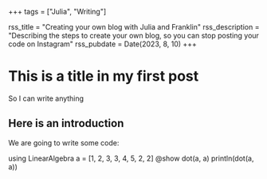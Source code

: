 +++
tags = ["Julia", "Writing"] 

rss_title = "Creating your own blog with Julia and Franklin"
rss_description = "Describing the steps to create your own blog, so you can stop posting your code on Instagram"
rss_pubdate = Date(2023, 8, 10) 
+++

# This is a title in my first post

So I can write anything

## Here is an introduction

We are going to write some code:

using LinearAlgebra
a = [1, 2, 3, 3, 4, 5, 2, 2]
@show dot(a, a)
println(dot(a, a))